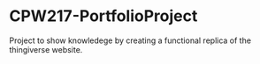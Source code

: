 # CPW217-PortfolioProject
Project to show knowledege by creating a functional replica of the thingiverse website.
